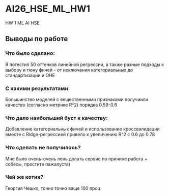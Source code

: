 # AI26_HSE_ML_HW1
HW 1 ML AI HSE
## Выводы по работе
### Что было сделано:
Я потестил 50 оттенков линейной регрессии, а также разные подходы к выбору и тюну фичей - от исключения категориальных до стандартизации и OHE
### C какими результатами:
Большинство моделей с вещественными признаками получиили качество (согласно метрике R^2) порядка 0.59-0.6
### Что дало наибольший буст к качеству:
Добавление категориальных фичей и использование кроссвалидации вместе с Ridge-регрессией привело к увеличению R^2 с 0.6 до 0.78
### Что сделать не получилось?
Мне было очень-очень лень делать сервис по причине работа + собесы, простите пажалуста)
### Чей же котик?
Георгия Чешко, точно точно ваще 100 проц
